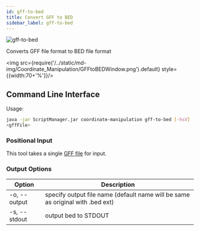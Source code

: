 ```yaml
---
id: gff-to-bed
title: Convert GFF to BED
sidebar_label: gff-to-bed
---
```


![gff-to-bed](/../static/icons/Coordinate_Manipulation/GFFtoBED_square.svg)

Converts GFF file format to BED file format

<img src={require('/../static/md-img/Coordinate_Manipulation/GFFtoBEDWindow.png').default} style={{width:70+'%'}}/>


## Command Line Interface

Usage:
```bash
java -jar ScriptManager.jar coordinate-manipulation gff-to-bed [-hsV] [-o=<output>]
<gffFile>
```


### Positional Input

This tool takes a single [GFF file][gff-format] for input.


### Output Options

| Option | Description                                                                    |
| ------ |--------------------------------------------------------------------------------|
| -o, --output | specify output file name (default name will be same as original with .bed ext) |
| -s, --stdout | output bed to STDOUT                                                           |



[bed-format]:/docs/file-formats#bed
[gff-format]:/docs/file-formats#gff
